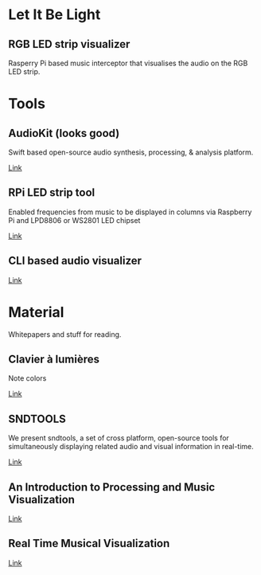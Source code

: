 # Let It Be Light
## RGB LED strip visualizer
Rasperry Pi based music interceptor that visualises the audio on the RGB LED strip.


# Tools

## AudioKit (looks good)
Swift based open-source audio synthesis, processing, & analysis platform.

[Link](https://github.com/audiokit/AudioKit)

## RPi LED strip tool
Enabled frequencies from music to be displayed in columns via Raspberry Pi and LPD8806 or WS2801 LED chipset

[Link](https://github.com/kbeyer/RPi-LED-SpectrumAnalyzer)

## CLI based audio visualizer
[Link](https://github.com/dpayne/cli-visualizer)

# Material
Whitepapers and stuff for reading.

## Clavier à lumières
Note colors

[Link](https://en.wikipedia.org/wiki/Clavier_%C3%A0_lumi%C3%A8res)

## SNDTOOLS
We present sndtools, a set of cross platform, open-source
tools for simultaneously displaying related audio and visual
information in real-time.

[Link](http://soundlab.cs.princeton.edu/publications/sndtools_icmc2005.pdf)

## An Introduction to Processing and Music Visualization
[Link](https://www.cg.tuwien.ac.at/courses/Seminar/WS2010/processing.pdf)

## Real Time Musical Visualization
[Link](https://vlebb.leeds.ac.uk/bbcswebdav/orgs/SCH_Computing/FYProj/reports/1213/Economides.pdf)
